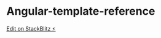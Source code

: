 # Angular-template-reference

[Edit on StackBlitz ⚡️](https://stackblitz.com/edit/angular-ivy-8hsjsi)